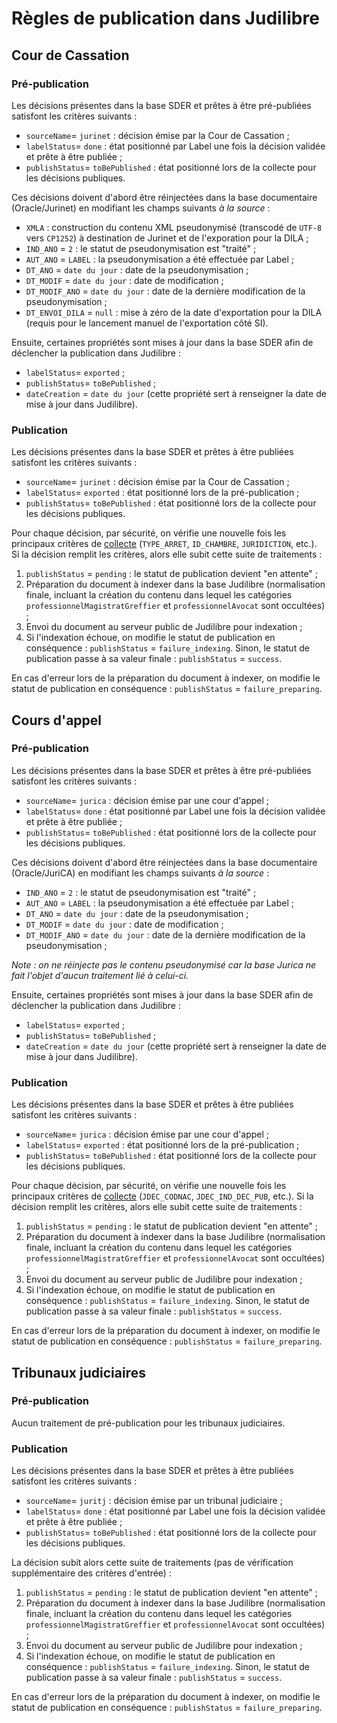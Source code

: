 # Règles de publication dans Judilibre

## Cour de Cassation

### Pré-publication

Les décisions présentes dans la base SDER et prêtes à être pré-publiées satisfont les critères suivants :

- `sourceName`= `jurinet` : décision émise par la Cour de Cassation ;
- `labelStatus`= `done` : état positionné par Label une fois la décision validée et prête à être publiée ;
- `publishStatus`= `toBePublished` : état positionné lors de la collecte pour les décisions publiques.

Ces décisions doivent d'abord être réinjectées dans la base documentaire (Oracle/Jurinet) en modifiant les champs suivants _à la source_ :

- `XMLA` : construction du contenu XML pseudonymisé (transcodé de `UTF-8` vers `CP1252`) à destination de Jurinet et de l'exporation pour la DILA ;
- `IND_ANO` = `2` : le statut de pseudonymisation est "traité" ;
- `AUT_ANO` = `LABEL` : la pseudonymisation a été effectuée par Label ;
- `DT_ANO` = `date du jour` : date de la pseudonymisation ;
- `DT_MODIF` = `date du jour` : date de modification ;
- `DT_MODIF_ANO` = `date du jour` : date de la dernière modification de la pseudonymisation ;
- `DT_ENVOI_DILA` = `null` : mise à zéro de la date d'exportation pour la DILA (requis pour le lancement manuel de l'exportation côté SI).

Ensuite, certaines propriétés sont mises à jour dans la base SDER afin de déclencher la publication dans Judilibre :

- `labelStatus`= `exported` ;
- `publishStatus`= `toBePublished` ;
- `dateCreation` = `date du jour` (cette propriété sert à renseigner la date de mise à jour dans Judilibre).

### Publication

Les décisions présentes dans la base SDER et prêtes à être publiées satisfont les critères suivants :

- `sourceName`= `jurinet` : décision émise par la Cour de Cassation ;
- `labelStatus`= `exported` : état positionné lors de la pré-publication ;
- `publishStatus`= `toBePublished` : état positionné lors de la collecte pour les décisions publiques.

Pour chaque décision, par sécurité, on vérifie une nouvelle fois les principaux critères de [collecte](./collecte.md) (`TYPE_ARRET`, `ID_CHAMBRE`, `JURIDICTION`, etc.). Si la décision remplit les critères, alors elle subit cette suite de traitements :

1. `publishStatus` = `pending` : le statut de publication devient "en attente" ;
1. Préparation du document à indexer dans la base Judilibre (normalisation finale, incluant la création du contenu dans lequel les catégories `professionnelMagistratGreffier` et `professionnelAvocat` sont occultées) ;
1. Envoi du document au serveur public de Judilibre pour indexation ;
1. Si l'indexation échoue, on modifie le statut de publication en conséquence : `publishStatus` = `failure_indexing`. Sinon, le statut de publication passe à sa valeur finale : `publishStatus` = `success`.

En cas d'erreur lors de la préparation du document à indexer, on modifie le statut de publication en conséquence : `publishStatus` = `failure_preparing`.

## Cours d'appel

### Pré-publication

Les décisions présentes dans la base SDER et prêtes à être pré-publiées satisfont les critères suivants :

- `sourceName`= `jurica` : décision émise par une cour d'appel ;
- `labelStatus`= `done` : état positionné par Label une fois la décision validée et prête à être publiée ;
- `publishStatus`= `toBePublished` : état positionné lors de la collecte pour les décisions publiques.

Ces décisions doivent d'abord être réinjectées dans la base documentaire (Oracle/JuriCA) en modifiant les champs suivants _à la source_ :

- `IND_ANO` = `2` : le statut de pseudonymisation est "traité" ;
- `AUT_ANO` = `LABEL` : la pseudonymisation a été effectuée par Label ;
- `DT_ANO` = `date du jour` : date de la pseudonymisation ;
- `DT_MODIF` = `date du jour` : date de modification ;
- `DT_MODIF_ANO` = `date du jour` : date de la dernière modification de la pseudonymisation ;

_Note : on ne réinjecte pas le contenu pseudonymisé car la base Jurica ne fait l'objet d'aucun traitement lié à celui-ci._

Ensuite, certaines propriétés sont mises à jour dans la base SDER afin de déclencher la publication dans Judilibre :

- `labelStatus`= `exported` ;
- `publishStatus`= `toBePublished` ;
- `dateCreation` = `date du jour` (cette propriété sert à renseigner la date de mise à jour dans Judilibre).

### Publication

Les décisions présentes dans la base SDER et prêtes à être publiées satisfont les critères suivants :

- `sourceName`= `jurica` : décision émise par une cour d'appel ;
- `labelStatus`= `exported` : état positionné lors de la pré-publication ;
- `publishStatus`= `toBePublished` : état positionné lors de la collecte pour les décisions publiques.

Pour chaque décision, par sécurité, on vérifie une nouvelle fois les principaux critères de [collecte](./collecte.md) (`JDEC_CODNAC`, `JDEC_IND_DEC_PUB`, etc.). Si la décision remplit les critères, alors elle subit cette suite de traitements :

1. `publishStatus` = `pending` : le statut de publication devient "en attente" ;
1. Préparation du document à indexer dans la base Judilibre (normalisation finale, incluant la création du contenu dans lequel les catégories `professionnelMagistratGreffier` et `professionnelAvocat` sont occultées) ;
1. Envoi du document au serveur public de Judilibre pour indexation ;
1. Si l'indexation échoue, on modifie le statut de publication en conséquence : `publishStatus` = `failure_indexing`. Sinon, le statut de publication passe à sa valeur finale : `publishStatus` = `success`.

En cas d'erreur lors de la préparation du document à indexer, on modifie le statut de publication en conséquence : `publishStatus` = `failure_preparing`.

## Tribunaux judiciaires

### Pré-publication

Aucun traitement de pré-publication pour les tribunaux judiciaires.

### Publication

Les décisions présentes dans la base SDER et prêtes à être publiées satisfont les critères suivants :

- `sourceName`= `juritj` : décision émise par un tribunal judiciaire ;
- `labelStatus`= `done` : état positionné par Label une fois la décision validée et prête à être publiée ;
- `publishStatus`= `toBePublished` : état positionné lors de la collecte pour les décisions publiques.

La décision subit alors cette suite de traitements (pas de vérification supplémentaire des critères d'entrée) :

1. `publishStatus` = `pending` : le statut de publication devient "en attente" ;
1. Préparation du document à indexer dans la base Judilibre (normalisation finale, incluant la création du contenu dans lequel les catégories `professionnelMagistratGreffier` et `professionnelAvocat` sont occultées) ;
1. Envoi du document au serveur public de Judilibre pour indexation ;
1. Si l'indexation échoue, on modifie le statut de publication en conséquence : `publishStatus` = `failure_indexing`. Sinon, le statut de publication passe à sa valeur finale : `publishStatus` = `success`.

En cas d'erreur lors de la préparation du document à indexer, on modifie le statut de publication en conséquence : `publishStatus` = `failure_preparing`.
